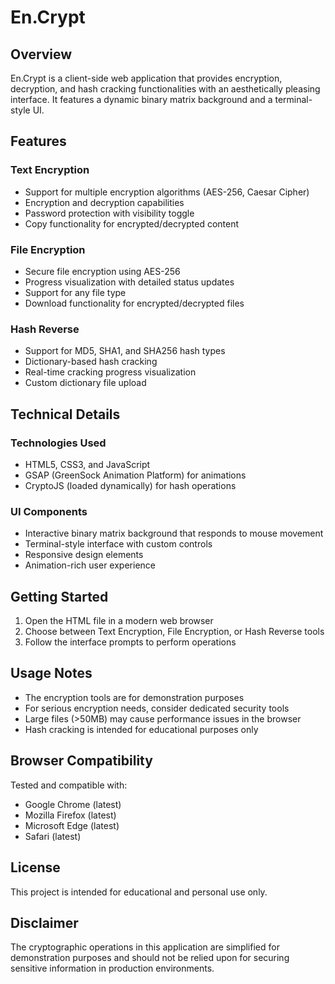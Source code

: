 # En.Crypt

## Overview

En.Crypt is a client-side web application that provides encryption, decryption, and hash cracking functionalities with an aesthetically pleasing interface. It features a dynamic binary matrix background and a terminal-style UI.

## Features

### Text Encryption
- Support for multiple encryption algorithms (AES-256, Caesar Cipher)
- Encryption and decryption capabilities
- Password protection with visibility toggle
- Copy functionality for encrypted/decrypted content

### File Encryption
- Secure file encryption using AES-256
- Progress visualization with detailed status updates
- Support for any file type
- Download functionality for encrypted/decrypted files

### Hash Reverse
- Support for MD5, SHA1, and SHA256 hash types
- Dictionary-based hash cracking
- Real-time cracking progress visualization
- Custom dictionary file upload

## Technical Details

### Technologies Used
- HTML5, CSS3, and JavaScript
- GSAP (GreenSock Animation Platform) for animations
- CryptoJS (loaded dynamically) for hash operations

### UI Components
- Interactive binary matrix background that responds to mouse movement
- Terminal-style interface with custom controls
- Responsive design elements
- Animation-rich user experience

## Getting Started

1. Open the HTML file in a modern web browser
2. Choose between Text Encryption, File Encryption, or Hash Reverse tools
3. Follow the interface prompts to perform operations

## Usage Notes

- The encryption tools are for demonstration purposes
- For serious encryption needs, consider dedicated security tools
- Large files (>50MB) may cause performance issues in the browser
- Hash cracking is intended for educational purposes only

## Browser Compatibility

Tested and compatible with:
- Google Chrome (latest)
- Mozilla Firefox (latest)
- Microsoft Edge (latest)
- Safari (latest)

## License

This project is intended for educational and personal use only.

## Disclaimer

The cryptographic operations in this application are simplified for demonstration purposes and should not be relied upon for securing sensitive information in production environments.

